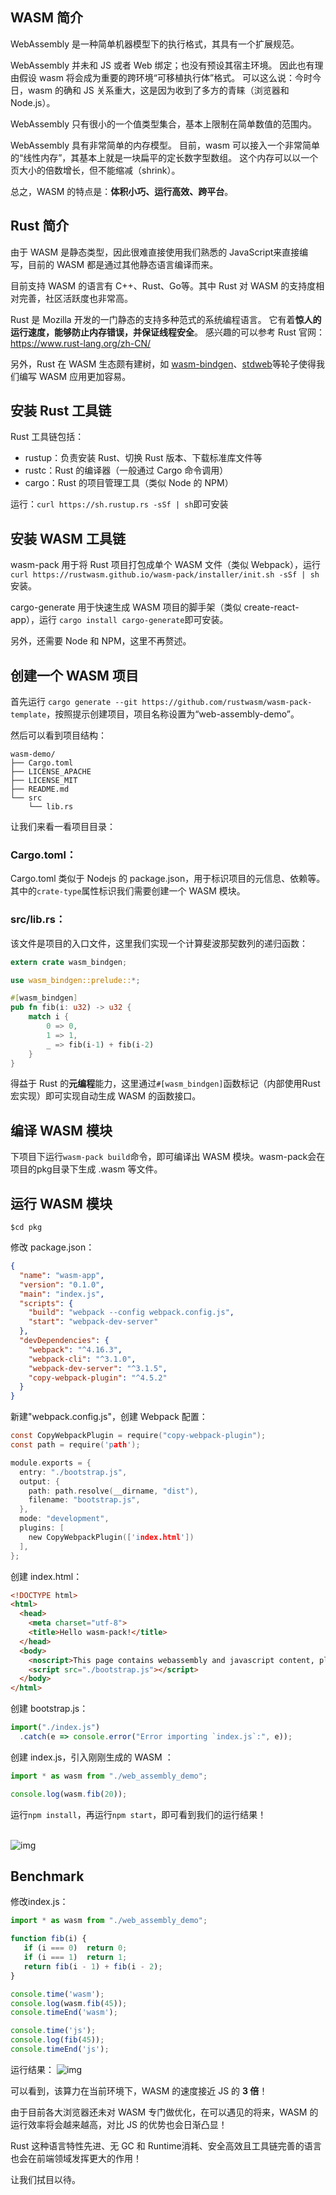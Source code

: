 ## WASM 简介

WebAssembly 是一种简单机器模型下的执行格式，其具有一个扩展规范。

WebAssembly 并未和 JS 或者 Web 绑定；也没有预设其宿主环境。 因此也有理由假设 wasm 将会成为重要的跨环境“可移植执行体”格式。 可以这么说：今时今日，wasm 的确和 JS 关系重大，这是因为收到了多方的青睐（浏览器和 Node.js）。

WebAssembly 只有很小的一个值类型集合，基本上限制在简单数值的范围内。

WebAssembly 具有非常简单的内存模型。 目前，wasm 可以接入一个非常简单的“线性内存”，其基本上就是一块扁平的定长数字型数组。 这个内存可以以一个页大小的倍数增长，但不能缩减（shrink）。

总之，WASM 的特点是：**体积小巧、运行高效、跨平台**。

## Rust 简介

由于 WASM 是静态类型，因此很难直接使用我们熟悉的 JavaScript来直接编写，目前的 WASM 都是通过其他静态语言编译而来。

目前支持 WASM 的语言有 C++、Rust、Go等。其中 Rust 对 WASM 的支持度相对完善，社区活跃度也非常高。

Rust 是 Mozilla 开发的一门静态的支持多种范式的系统编程语言。 它有着**惊人的运行速度，能够防止内存错误，并保证线程安全**。 感兴趣的可以参考 Rust 官网：https://www.rust-lang.org/zh-CN/

另外，Rust 在 WASM 生态颇有建树，如 [wasm-bindgen](https://github.com/rustwasm/wasm-bindgen)、[stdweb](https://github.com/koute/stdweb)等轮子使得我们编写 WASM 应用更加容易。

## 安装 Rust 工具链

Rust 工具链包括：

- rustup：负责安装 Rust、切换 Rust 版本、下载标准库文件等
- rustc：Rust 的编译器（一般通过 Cargo 命令调用）
- cargo：Rust 的项目管理工具（类似 Node 的 NPM）

运行：`curl https://sh.rustup.rs -sSf | sh`即可安装

## 安装 WASM 工具链

wasm-pack 用于将 Rust 项目打包成单个 WASM 文件（类似 Webpack），运行 `curl https://rustwasm.github.io/wasm-pack/installer/init.sh -sSf | sh`安装。

cargo-generate 用于快速生成 WASM 项目的脚手架（类似 create-react-app），运行 `cargo install cargo-generate`即可安装。

另外，还需要 Node 和 NPM，这里不再赘述。

## 创建一个 WASM 项目

首先运行 `cargo generate --git https://github.com/rustwasm/wasm-pack-template`，按照提示创建项目，项目名称设置为“web-assembly-demo”。

然后可以看到项目结构：

```
wasm-demo/
├── Cargo.toml
├── LICENSE_APACHE
├── LICENSE_MIT
├── README.md
└── src
    └── lib.rs
```

让我们来看一看项目目录：

### Cargo.toml：

Cargo.toml 类似于 Nodejs 的 package.json，用于标识项目的元信息、依赖等。其中的`crate-type`属性标识我们需要创建一个 WASM 模块。

### src/lib.rs：

该文件是项目的入口文件，这里我们实现一个计算斐波那契数列的递归函数：

```rust
extern crate wasm_bindgen; 

use wasm_bindgen::prelude::*;  

#[wasm_bindgen]
pub fn fib(i: u32) -> u32 {
    match i {
        0 => 0,
        1 => 1,
        _ => fib(i-1) + fib(i-2)
    }
}
```

得益于 Rust 的**元编程**能力，这里通过`#[wasm_bindgen]`函数标记（内部使用Rust宏实现）即可实现自动生成 WASM 的函数接口。

## 编译 WASM 模块

下项目下运行`wasm-pack build`命令，即可编译出 WASM 模块。wasm-pack会在项目的pkg目录下生成 .wasm 等文件。

## 运行 WASM 模块

`$cd pkg`

修改 package.json：

```json
{
  "name": "wasm-app",
  "version": "0.1.0",
  "main": "index.js",
  "scripts": {
    "build": "webpack --config webpack.config.js",
    "start": "webpack-dev-server"
  },
  "devDependencies": {
    "webpack": "^4.16.3",
    "webpack-cli": "^3.1.0",
    "webpack-dev-server": "^3.1.5",
    "copy-webpack-plugin": "^4.5.2"
  }
}
```

新建"webpack.config.js"，创建 Webpack 配置：

```c
const CopyWebpackPlugin = require("copy-webpack-plugin");
const path = require('path');

module.exports = {
  entry: "./bootstrap.js",
  output: {
    path: path.resolve(__dirname, "dist"),
    filename: "bootstrap.js",
  },
  mode: "development",
  plugins: [
    new CopyWebpackPlugin(['index.html'])
  ],
};
```

创建 index.html：

```html
<!DOCTYPE html>
<html>
  <head>
    <meta charset="utf-8">
    <title>Hello wasm-pack!</title>
  </head>
  <body>
    <noscript>This page contains webassembly and javascript content, please enable javascript in your browser.</noscript>
    <script src="./bootstrap.js"></script>
  </body>
</html>
```

创建 bootstrap.js：

```javascript
import("./index.js")
  .catch(e => console.error("Error importing `index.js`:", e));
```

创建 index.js，引入刚刚生成的 WASM ：

```javascript
import * as wasm from "./web_assembly_demo";

console.log(wasm.fib(20));
```

运行`npm install`，再运行`npm start`，即可看到我们的运行结果！ <br><br>

![img](../static/52a6704314b17e0932bae85a14d0dfd5.png)

## Benchmark

修改index.js：

```javascript
import * as wasm from "./web_assembly_demo";

function fib(i) {
   if (i === 0)  return 0;
   if (i === 1)  return 1;
   return fib(i - 1) + fib(i - 2);
}

console.time('wasm');
console.log(wasm.fib(45));
console.timeEnd('wasm');

console.time('js');
console.log(fib(45));
console.timeEnd('js');
```

运行结果： ![img](../static/4ae084a1d24478b6526307096b3f4816.png)

可以看到，该算力在当前环境下，WASM 的速度接近 JS 的 **3 倍**！

由于目前各大浏览器还未对 WASM 专门做优化，在可以遇见的将来，WASM 的运行效率将会越来越高，对比 JS 的优势也会日渐凸显！

Rust 这种语言特性先进、无 GC 和 Runtime消耗、安全高效且工具链完善的语言也会在前端领域发挥更大的作用！

让我们拭目以待。